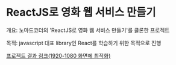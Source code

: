 # ReactJS로 영화 웹 서비스 만들기

개요: 노마드코더의 'ReactJS로 영화 웹 서비스 만들기'를 클론한 프로젝트

목적: javascript 대표 library인 React를 학습하기 위한 목적으로 진행

[프로젝트 결과 링크(1920-1080 화면에 최적화)](https://westone034626.github.io/movie_app/)


